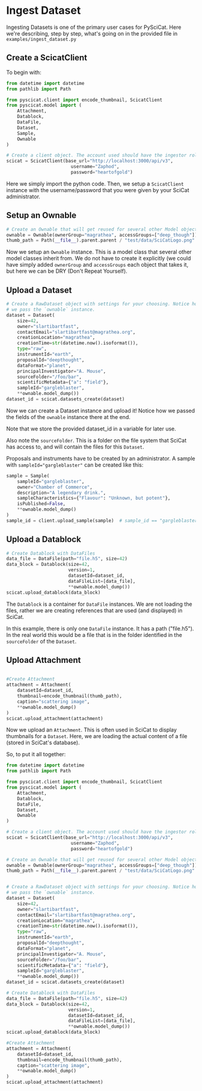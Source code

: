 # Ingest Dataset
Ingesting Datasets is one of the primary user cases for PySciCat. Here we're describing, step by step, what's going on in the provided file in `examples/ingest_dataset.py`

## Create a ScicatClient
To begin with:
```python
from datetime import datetime
from pathlib import Path

from pyscicat.client import encode_thumbnail, ScicatClient
from pyscicat.model import (
    Attachment,
    Datablock,
    DataFile,
    Dataset,
    Sample,
    Ownable
)

# Create a client object. The account used should have the ingestor role in SciCat
scicat = ScicatClient(base_url="http://localhost:3000/api/v3",
                        username="Zaphod",
                        password="heartofgold")
```
Here we simply import the python code. Then, we setup a `ScicatClient` instance with the username/password that you were given by your SciCat administrator.

## Setup an Ownable

```python
# Create an Ownable that will get reused for several other Model objects
ownable = Ownable(ownerGroup="magrathea", accessGroups=["deep_though"])
thumb_path = Path(__file__).parent.parent / "test/data/SciCatLogo.png"
```
Now we setup an `Ownable` instance. This is a model class that several other model classes inherit from. We do not have to create it explicitly (we could have simply added `ownerGroup` and `accessGroups` each object that takes it, but here we can be DRY (Don't Repeat Yourself).

## Upload a Dataset

```python
# Create a RawDataset object with settings for your choosing. Notice how
# we pass the `ownable` instance.
dataset = Dataset(
    size=42,
    owner="slartibartfast",
    contactEmail="slartibartfast@magrathea.org",
    creationLocation="magrathea",
    creationTime=str(datetime.now().isoformat()),
    type="raw",
    instrumentId="earth",
    proposalId="deepthought",
    dataFormat="planet",
    principalInvestigator="A. Mouse",
    sourceFolder="/foo/bar",
    scientificMetadata={"a": "field"},
    sampleId="gargleblaster",
    **ownable.model_dump())
dataset_id = scicat.datasets_create(dataset)
```
Now we can create a Dataset instance and upload it! Notice how we passed the fields of the `ownable` instance there at the end.

Note that we store the provided dataset_id in a variable for later use.

Also note the `sourceFolder`. This is a folder on the file system that SciCat has access to, and will contain the files for this `Dataset`.

Proposals and instruments have to be created by an administrator. A sample with `sampleId="gargleblaster"` can be created like this:
```python
sample = Sample(
    sampleId="gargleblaster",
    owner="Chamber of Commerce",
    description="A legendary drink.",
    sampleCharacteristics={"Flavour": "Unknown, but potent"},
    isPublished=False,
    **ownable.model_dump()
)
sample_id = client.upload_sample(sample)  # sample_id == "gargleblaster"
```

## Upload a Datablock

```python
# Create Datablock with DataFiles
data_file = DataFile(path="file.h5", size=42)
data_block = Datablock(size=42,
                       version=1,
                       datasetId=dataset_id,
                       dataFileList=[data_file],
                       **ownable.model_dump())
scicat.upload_datablock(data_block)
```
The `Datablock` is a container for `DataFile` instances. We are not loading the files, rather we are creating references that are used (and displayed) in SciCat. 

In this example, there is only one `DataFile` instance. It has a path ("file.h5"). In the real world this would be a file that is in the folder identified in the `sourceFolder` of the `Dataset`.

## Upload Attachment
```python 

#Create Attachment
attachment = Attachment(
    datasetId=dataset_id,
    thumbnail=encode_thumbnail(thumb_path),
    caption="scattering image",
    **ownable.model_dump()
)
scicat.upload_attachment(attachment)
```
Now we upload an `Attachment`. This is often used in SciCat to display thumbnails for a `Dataset`. Here, we are loading the actual content of a file (stored in SciCat's database). 

So, to put it all together:
```python
from datetime import datetime
from pathlib import Path

from pyscicat.client import encode_thumbnail, ScicatClient
from pyscicat.model import (
    Attachment,
    Datablock,
    DataFile,
    Dataset,
    Ownable
)

# Create a client object. The account used should have the ingestor role in SciCat
scicat = ScicatClient(base_url="http://localhost:3000/api/v3",
                        username="Zaphod",
                        password="heartofgold")

# Create an Ownable that will get reused for several other Model objects
ownable = Ownable(ownerGroup="magrathea", accessGroups=["deep_though"])
thumb_path = Path(__file__).parent.parent / "test/data/SciCatLogo.png"


# Create a RawDataset object with settings for your choosing. Notice how
# we pass the `ownable` instance.
dataset = Dataset(
    size=42,
    owner="slartibartfast",
    contactEmail="slartibartfast@magrathea.org",
    creationLocation="magrathea",
    creationTime=str(datetime.now().isoformat()),
    type="raw",
    instrumentId="earth",
    proposalId="deepthought",
    dataFormat="planet",
    principalInvestigator="A. Mouse",
    sourceFolder="/foo/bar",
    scientificMetadata={"a": "field"},
    sampleId="gargleblaster",
    **ownable.model_dump())
dataset_id = scicat.datasets_create(dataset)

# Create Datablock with DataFiles
data_file = DataFile(path="file.h5", size=42)
data_block = Datablock(size=42,
                       version=1,
                       datasetId=dataset_id,
                       dataFileList=[data_file],
                       **ownable.model_dump())
scicat.upload_datablock(data_block)

#Create Attachment
attachment = Attachment(
    datasetId=dataset_id,
    thumbnail=encode_thumbnail(thumb_path),
    caption="scattering image",
    **ownable.model_dump()
)
scicat.upload_attachment(attachment)

```